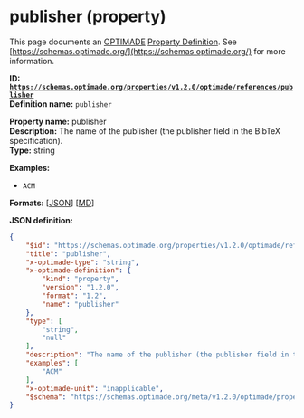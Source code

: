 # publisher (property)
This page documents an [OPTIMADE](https://www.optimade.org/) [Property Definition](https://schemas.optimade.org/#definitions). See [https://schemas.optimade.org/](https://schemas.optimade.org/) for more information.

**ID: [`https://schemas.optimade.org/properties/v1.2.0/optimade/references/publisher`](https://schemas.optimade.org/properties/v1.2.0/optimade/references/publisher)**  
**Definition name:** `publisher`

**Property name:** publisher  
**Description:** The name of the publisher (the publisher field in the BibTeX specification).  
**Type:** string  



**Examples:**

- `ACM`

**Formats:** [[JSON](publisher.json)] [[MD](publisher.md)]

**JSON definition:**

``` json
{
    "$id": "https://schemas.optimade.org/properties/v1.2.0/optimade/references/publisher",
    "title": "publisher",
    "x-optimade-type": "string",
    "x-optimade-definition": {
        "kind": "property",
        "version": "1.2.0",
        "format": "1.2",
        "name": "publisher"
    },
    "type": [
        "string",
        "null"
    ],
    "description": "The name of the publisher (the publisher field in the BibTeX specification).",
    "examples": [
        "ACM"
    ],
    "x-optimade-unit": "inapplicable",
    "$schema": "https://schemas.optimade.org/meta/v1.2.0/optimade/property_definition.md"
}
```